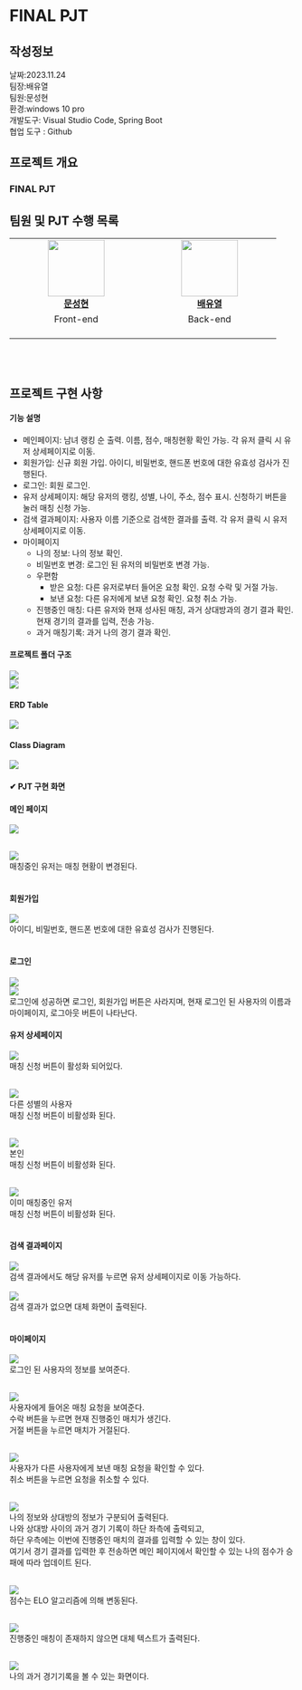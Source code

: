 # FINAL PJT

## 작성정보
날짜:2023.11.24<br>
팀장:배유열<br>
팀원:문성현<br>
환경:windows 10 pro<br>
개발도구: Visual Studio Code, Spring Boot<br>
협업 도구 : Github


## 프로젝트 개요

### FINAL PJT

## 팀원 및 PJT 수행 목록

<table align="center">
    <tr align="center">
        <td style="min-width: 220px;">
            <a href="https://github.com/seonghyeon-m">
              <img src="https://github.com/seonghyeon-m.png" width="100">
              <br />
              <b>문성현</b>
            </a> 
        </td>
        <td style="min-width: 220px;">
            <a href="https://github.com/yuyeoul">
              <img src="https://github.com/yuyeoul.png" width="100">
              <br />
              <b>배유열 </b>
            </a>
        </td>
    </tr>
    <tr align="center">
        <td>
          Front-end<br>
        <br/>
        </td>
        <td>
          Back-end<br>
          <br/>
        </td>
    </tr>
</table>

</br>
</br>


## 프로젝트 구현 사항

#### 기능 설명
- 메인페이지: 남녀 랭킹 순 출력. 이름, 점수, 매칭현황 확인 가능. 각 유저 클릭 시 유저 상세페이지로 이동.
- 회원가입: 신규 회원 가입. 아이디, 비밀번호, 핸드폰 번호에 대한 유효성 검사가 진행된다.
- 로그인: 회원 로그인.
- 유저 상세페이지: 해당 유저의 랭킹, 성별, 나이, 주소, 점수 표시. 신청하기 버튼을 눌러 매칭 신청 가능.
- 검색 결과페이지: 사용자 이름 기준으로 검색한 결과를 출력. 각 유저 클릭 시 유저 상세페이지로 이동.
- 마이페이지
  - 나의 정보: 나의 정보 확인.
  - 비밀번호 변경: 로그인 된 유저의 비밀번호 변경 가능.
  - 우편함
    - 받은 요청: 다른 유저로부터 들어온 요청 확인. 요청 수락 및 거절 가능.
    - 보낸 요청: 다른 유저에게 보낸 요청 확인. 요청 취소 가능.
  - 진행중인 매칭: 다른 유저와 현재 성사된 매칭, 과거 상대방과의 경기 결과 확인. 현재 경기의 결과를 입력, 전송 가능.
  - 과거 매칭기록: 과거 나의 경기 결과 확인.


#### 프로젝트 폴더 구조
<img src="assets_for_readme/vue폴더구조.png"><br>
<img src="assets_for_readme/spring폴더구조.png"><br>

#### ERD Table<br>
<img src="assets_for_readme/erd.png"><br>

#### Class Diagram <br>
<img src="assets_for_readme/클래스다이어그램.gif"><br>


#### ✔ PJT 구현 화면

#### 메인 페이지
<img src="assets_for_readme/메인.PNG"><br>
<br>

<img src="assets_for_readme/이미 매칭중인 사람.PNG"><br>
매칭중인 유저는 매칭 현황이 변경된다.<br><br>

#### 회원가입
<img src="assets_for_readme/회원가입.PNG"><br>
아이디, 비밀번호, 핸드폰 번호에 대한 유효성 검사가 진행된다.<br><br>

#### 로그인
<img src="assets_for_readme/로그인.PNG"><br>
<img src="assets_for_readme/로그인 완료.PNG"><br>
로그인에 성공하면 로그인, 회원가입 버튼은 사라지며, 현재 로그인 된 사용자의 이름과 마이페이지, 로그아웃 버튼이 나타난다.<br>

#### 유저 상세페이지
<img src="assets_for_readme/유저 상세페이지 상대방.PNG"><br>
매칭 신청 버튼이 활성화 되어있다.<br><br>

<img src="assets_for_readme/유저 상세페이지 다른성별.PNG"><br>
다른 성별의 사용자<br>
매칭 신청 버튼이 비활성화 된다.<br><br>

<img src="assets_for_readme/유저 상세페이지 본인신청불가.PNG"><br>
본인<br>
매칭 신청 버튼이 비활성화 된다.<br><br>

<img src="assets_for_readme/유저 상세페이지 이미 매칭중.PNG"><br>
이미 매칭중인 유저<br>
매칭 신청 버튼이 비활성화 된다.<br><br>

#### 검색 결과페이지
<img src="assets_for_readme/검색 결과 있을 때.PNG"><br>
검색 결과에서도 해당 유저를 누르면 유저 상세페이지로 이동 가능하다.<br><br>
<img src="assets_for_readme/검색 결과 없을 때.PNG"><br>
검색 결과가 없으면 대체 화면이 출력된다.<br><br>

#### 마이페이지
<img src="assets_for_readme/마이페이지 나의정보.PNG"><br>
로그인 된 사용자의 정보를 보여준다.<br><br>

<img src="assets_for_readme/마이페이지 받은요청.PNG"><br>
사용자에게 들어온 매칭 요청을 보여준다.<br>
수락 버튼을 누르면 현재 진행중인 매치가 생긴다.<br>
거절 버튼을 누르면 매치가 거절된다.<br><br>

<img src="assets_for_readme/마이페이지 보낸요청.PNG"><br>
사용자가 다른 사용자에게 보낸 매칭 요청을 확인할 수 있다.<br>
취소 버튼을 누르면 요청을 취소할 수 있다.<br><br>

<img src="assets_for_readme/마이페이지 진행중인 매치.PNG"><br>
나의 정보와 상대방의 정보가 구분되어 출력된다.<br>
나와 상대방 사이의 과거 경기 기록이 하단 좌측에 출력되고,<br>
하단 우측에는 이번에 진행중인 매치의 결과를 입력할 수 있는 창이 있다.<br>
여기서 경기 결과를 입력한 후 전송하면 메인 페이지에서 확인할 수 있는 나의 점수가 승패에 따라 업데이트 된다.<br><br>

<img src="assets_for_readme/eloAlgo.png"><br>
점수는 ELO 알고리즘에 의해 변동된다.<br><br>

<img src="assets_for_readme/마이페이지 진행중인 매치 없을 때.PNG"><br>
진행중인 매칭이 존재하지 않으면 대체 텍스트가 출력된다.<br><br>

<img src="assets_for_readme/마이페이지 과거 전적.PNG"><br>
나의 과거 경기기록을 볼 수 있는 화면이다.<br><br>